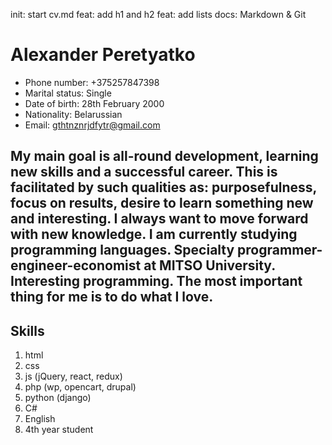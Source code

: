 init: start cv.md 
feat: add h1 and 
h2 feat: add lists 
docs: Markdown & Git

<h1>Alexander Peretyatko</h1>

* Phone number: +375257847398
* Marital status: Single
* Date of birth: 28th February 2000
* Nationality: Belarussian
* Email: gthtnznrjdfytr@gmail.com

<h2>My main goal is all-round development, learning new skills and a successful career. This is facilitated by such qualities as: purposefulness, focus on results, desire to learn something new and interesting. I always want to move forward with new knowledge. I am currently studying programming languages. Specialty programmer-engineer-economist at MITSO University. Interesting programming. The most important thing for me is to do what I love.</h2>

<h2>Skills</h2>

1. html
1. css
1. js (jQuery, react, redux)
1. php (wp, opencart, drupal)
1. python (django)
1. C#
1. English
1. 4th year student
